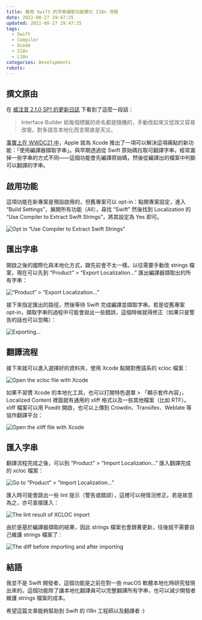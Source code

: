 ```yaml
---
title: 善用 Swift 的字串擷取功能簡化 I18n 流程
date: 2022-08-27 19:47:25
updated: 2022-08-27 19:47:25
tags:
  - Swift
  - Compiler
  - Xcode
  - I18n
  - L10n
categories: Developments
robots:
---
```


## 撰文原由

在 [威注音 2.1.0 SP1 的更新日誌](https://github.com/vChewing/vChewing-macOS/releases/tag/2.1.0) 下看到了這麼一段話：

> Interface Builder 給每個標籤的命名都是隨機的，手動改起來又低效又容易改壞，對多語言本地化而言簡直是天災。

[事實上在 WWDC21 中](https://www.wwdcnotes.com/notes/wwdc21/10220/)，Apple 就為 Xcode 推出了一項可以解決這項痛點的新功能：「使用編譯器擷取字串」。與早期透過從 Swift 原始碼拉取可翻譯字串，經常漏掉一些字串的方式不同——這個功能會先編譯原始碼，然後從編譯出的檔案中判斷可以翻譯的字串。

## 啟用功能

這項功能在新專案是預設啟用的，但舊專案可以 opt-in：點開專案設定，進入 “Build Settings”，展開所有功能（All），尋找 “Swift” 然後找到 Localization 的 “Use Compiler to Extract Swift Strings”，將其設定為 Yes 即可。

![Opt in “Use Compiler to Extract Swift Strings”](opt-in-function.webp)

## 匯出字串

開啟之後的國際化與本地化方式，跟先前會不太一樣。以往需要手動改 strings 檔案，現在可以先到 “Product” > “Export Localization…” 匯出編譯器擷取出的所有字串：

![“Product” > “Export Localization…”](menu-export-localization.webp)

接下來指定匯出的路徑，然後等待 Swift 完成編譯並擷取字串。若是從舊專案 opt-in，擷取字串的過程中可能會拋出一些錯誤，這個時候就得修正（如果只是警告的話也可以忽略）：

![Exporting…](exporting.webp)

## 翻譯流程

接下來就可以進入選擇好的資料夾，使用 Xcode 點開對應語系的 xcloc 檔案：

![Open the xcloc file with Xcode](open-xcloc.webp)

如果不習慣 Xcode 的本地化工具，也可以打開特色選單 > 「顯示套件內容」，Localized Content 裡面就有通用的 xliff 格式以及一些其他檔案（比如 RTF）。xliff 檔案可以用 Poedit 開啟，也可以上傳到 Crowdin、Transifex、Weblate 等協作翻譯平台：

![Open the xliff file with Xcode](open-xliff-with-poedit.webp)

## 匯入字串

翻譯流程完成之後，可以到 “Product” > “Import Localization…” 匯入翻譯完成的 xcloc 檔案：

![Go to “Product” > “Import Localization…”](menu-import-localization.webp)

匯入時可能會跳出一些 lint 提示（警告或錯誤），這裡可以視情況修正。若是故意為之，亦可直接匯入：

![The lint result of XCLOC import](lint-xcloc.webp)

由於是基於編譯器擷取的結果，因此 strings 檔案也會跟著更新，往後就不需要自己維護 strings 檔案了：

![The diff before importing and after importing](git-staging-diff.webp)

## 結語

我並不是 Swift 開發者，這個功能是之前在對一些 macOS 軟體本地化時研究發現出來的。這個功能除了讓本地化翻譯員可以完整翻譯所有字串，也可以減少開發者維護 strings 檔案的成本。

希望這篇文章能夠幫助到 Swift 的 I18n 工程師以及翻譯者 :)
